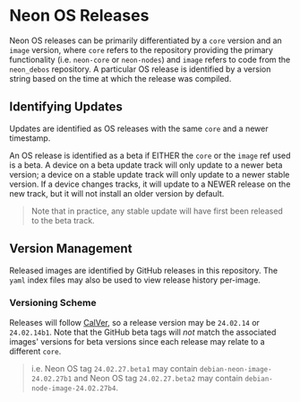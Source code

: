 # Neon OS Releases
Neon OS releases can be primarily differentiated by a `core` version and
an `image` version, where `core` refers to the repository providing the primary
functionality (i.e. `neon-core` or `neon-nodes`) and `image` refers to code from
the `neon_debos` repository. A particular OS release is identified by a version 
string based on the time at which the release was compiled.

## Identifying Updates
Updates are identified as OS releases with the same `core` and a newer timestamp.

An OS release is identified as a beta if EITHER the `core` or the `image` ref
used is a beta. A device on a beta update track will only update to a newer
beta version; a device on a stable update track will only update to a newer
stable version. If a device changes tracks, it will update to a NEWER release on
the new track, but it will not install an older version by default.
> Note that in practice, any stable update will have first been released to the
> beta track.

## Version Management
Released images are identified by GitHub releases in this repository. The `yaml`
index files may also be used to view release history per-image.

### Versioning Scheme
Releases will follow [CalVer](https://calver.org/), so a release version may be
`24.02.14` or `24.02.14b1`. Note that the GitHub beta tags will *not* match the 
associated images' versions for beta versions since each release may relate to a
different `core`.
> i.e. Neon OS tag `24.02.27.beta1` may contain `debian-neon-image-24.02.27b1` 
> and Neon OS tag `24.02.27.beta2` may contain `debian-node-image-24.02.27b4`.
